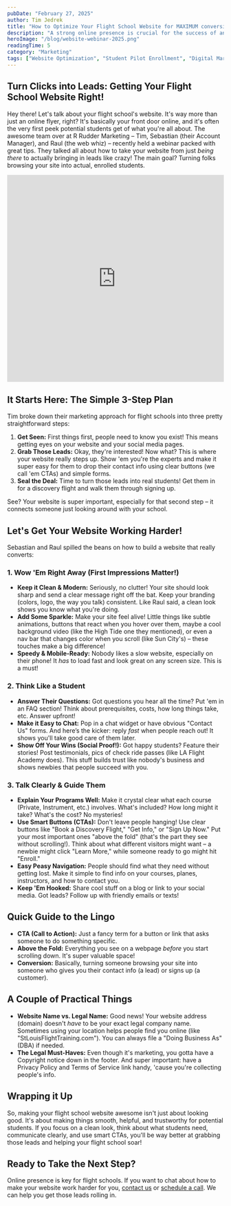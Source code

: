 ```yaml
---
pubDate: "February 27, 2025"
author: Tim Jedrek
title: "How to Optimize Your Flight School Website for MAXIMUM conversion"
description: "A strong online presence is crucial for the success of any flight school. Your website is often the first point of contact for potential students, making it a vital tool for attracting leads and driving enrollments. This webinar will outline key strategies to optimize your flight school website for maximum conversions, turning casual browsers into enthusiastic students."
heroImage: "/blog/website-webinar-2025.png"
readingTime: 5
category: "Marketing"
tags: ["Website Optimization", "Student Pilot Enrollment", "Digital Marketing"]
---
```


## Turn Clicks into Leads: Getting Your Flight School Website Right!

Hey there! Let's talk about your flight school's website. It's way more than just an online flyer, right? It's basically your front door online, and it's often the very first peek potential students get of what you're all about. The awesome team over at R Rudder Marketing – Tim, Sebastian (their Account Manager), and Raul (the web whiz) – recently held a webinar packed with great tips. They talked all about how to take your website from just _being there_ to actually bringing in leads like crazy! The main goal? Turning folks browsing your site into actual, enrolled students.

<iframe width="100%" height="480" src="https://www.youtube.com/embed/hhbYmI8tPh0?si=NPBN_azN8E6YHrN1" title="YouTube video player" frameborder="0" allow="accelerometer; autoplay; clipboard-write; encrypted-media; gyroscope; picture-in-picture; web-share" referrerpolicy="strict-origin-when-cross-origin" allowfullscreen></iframe>

## It Starts Here: The Simple 3-Step Plan

Tim broke down their marketing approach for flight schools into three pretty straightforward steps:

1. **Get Seen:** First things first, people need to know you exist! This means getting eyes on your website and your social media pages.
2. **Grab Those Leads:** Okay, they're interested! Now what? This is where your website really steps up. Show 'em you're the experts and make it super easy for them to drop their contact info using clear buttons (we call 'em CTAs) and simple forms.
3. **Seal the Deal:** Time to turn those leads into real students! Get them in for a discovery flight and walk them through signing up.

See? Your website is super important, especially for that second step – it connects someone just looking around with your school.

## Let's Get Your Website Working Harder!

Sebastian and Raul spilled the beans on how to build a website that really converts:

### 1. Wow 'Em Right Away (First Impressions Matter!)

- **Keep it Clean & Modern:** Seriously, no clutter! Your site should look sharp and send a clear message right off the bat. Keep your branding (colors, logo, the way you talk) consistent. Like Raul said, a clean look shows you know what you're doing.
- **Add Some Sparkle:** Make your site feel alive! Little things like subtle animations, buttons that react when you hover over them, maybe a cool background video (like the High Tide one they mentioned), or even a nav bar that changes color when you scroll (like Sun City's) – these touches make a big difference!
- **Speedy & Mobile-Ready:** Nobody likes a slow website, especially on their phone! It _has_ to load fast and look great on any screen size. This is a must!

### 2. Think Like a Student

- **Answer Their Questions:** Got questions you hear all the time? Put 'em in an FAQ section! Think about prerequisites, costs, how long things take, etc. Answer upfront!
- **Make it Easy to Chat:** Pop in a chat widget or have obvious "Contact Us" forms. And here’s the kicker: reply _fast_ when people reach out! It shows you'll take good care of them later.
- **Show Off Your Wins (Social Proof!):** Got happy students? Feature their stories! Post testimonials, pics of check ride passes (like LA Flight Academy does). This stuff builds trust like nobody's business and shows newbies that people succeed with you.

### 3. Talk Clearly & Guide Them

- **Explain Your Programs Well:** Make it crystal clear what each course (Private, Instrument, etc.) involves. What's included? How long might it take? What's the cost? No mysteries!
- **Use Smart Buttons (CTAs):** Don't leave people hanging! Use clear buttons like "Book a Discovery Flight," "Get Info," or "Sign Up Now." Put your most important ones "above the fold" (that's the part they see without scrolling!). Think about what different visitors might want – a newbie might click "Learn More," while someone ready to go might hit "Enroll."
- **Easy Peasy Navigation:** People should find what they need without getting lost. Make it simple to find info on your courses, planes, instructors, and how to contact you.
- **Keep 'Em Hooked:** Share cool stuff on a blog or link to your social media. Got leads? Follow up with friendly emails or texts!

## Quick Guide to the Lingo

- **CTA (Call to Action):** Just a fancy term for a button or link that asks someone to do something specific.
- **Above the Fold:** Everything you see on a webpage _before_ you start scrolling down. It's super valuable space!
- **Conversion:** Basically, turning someone browsing your site into someone who gives you their contact info (a lead) or signs up (a customer).

## A Couple of Practical Things

- **Website Name vs. Legal Name:** Good news! Your website address (domain) doesn't _have_ to be your exact legal company name. Sometimes using your location helps people find you online (like "StLouisFlightTraining.com"). You can always file a "Doing Business As" (DBA) if needed.
- **The Legal Must-Haves:** Even though it's marketing, you gotta have a Copyright notice down in the footer. And super important: have a Privacy Policy and Terms of Service link handy, 'cause you're collecting people's info.

## Wrapping it Up

So, making your flight school website awesome isn't just about looking good. It's about making things smooth, helpful, and trustworthy for potential students. If you focus on a clean look, think about what students need, communicate clearly, and use smart CTAs, you'll be way better at grabbing those leads and helping your flight school soar!

## Ready to Take the Next Step?

Online presence is key for flight schools. If you want to chat about how to make your website work harder for you, [contact us](/contact-us) or [schedule a call](/schedule-call). We can help you get those leads rolling in.
